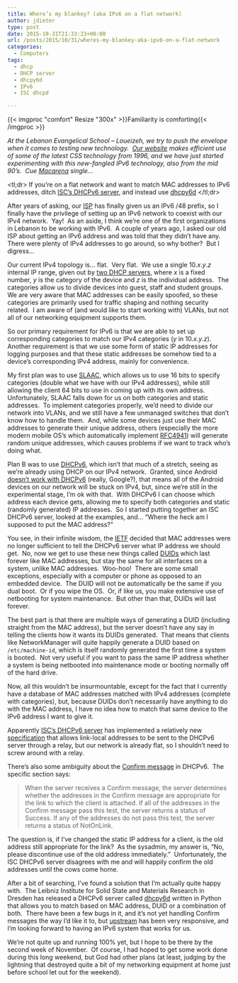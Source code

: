 ```yaml
---
title: Where’s my blankey? (aka IPv6 on a flat network)
author: jdieter
type: post
date: 2015-10-31T21:33:23+00:00
url: /posts/2015/10/31/wheres-my-blankey-aka-ipv6-on-a-flat-network
categories:
  - Computers
tags:
  - dhcp
  - DHCP server
  - dhcpy6d
  - IPv6
  - ISC dhcpd

---
```

{{< imgproc "comfort" Resize "300x" >}}Familiarity is comforting{{< /imgproc >}}

_At the Lebanon Evangelical School &#8211; Loueizeh, we try to push the envelope when it comes to testing new technology.  [Our website][2] makes efficient use of some of the latest CSS technology from 1996, and we have just started experimenting with this new-fangled IPv6 technology, also from the mid 90&#8217;s.  Cue [Macarena][3] single&#8230;_

&lt;tl;dr&gt;
If you&#8217;re on a flat network and want to match MAC addresses to IPv6 addresses, ditch [ISC&#8217;s DHCPv6 server][4], and instead use [dhcpy6d][5]
&lt;/tl;dr&gt;

After years of asking, our [ISP][6] has finally given us an IPv6 /48 prefix, so I finally have the privilege of setting up an IPv6 network to coexist with our IPv4 network.  Yay!  As an aside, I think we&#8217;re one of the first organizations in Lebanon to be working with IPv6.  A couple of years ago, I asked our old ISP about getting an IPv6 address and was told that they didn&#8217;t have any.  There were plenty of IPv4 addresses to go around, so why bother?  But I digress&#8230;

Our current IPv4 topology is&#8230; flat.  Very flat.  We use a single 10._x_._y_._z_ internal IP range, given out by [two DHCP servers][7], where _x_ is a fixed number, _y_ is the category of the device and _z_ is the individual address.  The categories allow us to divide devices into guest, staff and student groups.  We are very aware that MAC addresses can be easily spoofed, so these categories are primarily used for traffic shaping and nothing security related.  I am aware of (and would like to start working with) VLANs, but not all of our networking equipment supports them.

So our primary requirement for IPv6 is that we are able to set up corresponding categories to match our IPv4 categories (_y_ in 10._x_._y_._z_).  Another requirement is that we use some form of static IP addresses for logging purposes and that these static addresses be somehow tied to a device&#8217;s corresponding IPv4 address, mainly for convenience.

My first plan was to use [SLAAC][8], which allows us to use 16 bits to specify categories (double what we have with our IPv4 addresses), while still allowing the client 64 bits to use in coming up with its own address.  Unfortunately, SLAAC falls down for us on both categories and static addresses.  To implement categories properly, we&#8217;d need to divide our network into VLANs, and we still have a few unmanaged switches that don&#8217;t know how to handle them.  And, while some devices just use their MAC addresses to generate their unique address, others (especially the more modern mobile OS&#8217;s which automatically implement [RFC4941][9]) will generate random unique addresses, which causes problems if we want to track who&#8217;s doing what.

Plan B was to use [DHCPv6][10], which isn&#8217;t that much of a stretch, seeing as we&#8217;re already using DHCP on our IPv4 network.  Granted, since Android [doesn&#8217;t work with DHCPv6][11] (really, Google?), that means all of the Android devices on our network will be stuck on IPv4, but, since we&#8217;re still in the experimental stage, I&#8217;m ok with that.  With DHCPv6 I can choose which address each device gets, allowing me to specify both categories and static (randomly generated) IP addresses.  So I started putting together an ISC DHCPv6 server, looked at the examples, and&#8230; &#8220;Where the heck am I supposed to put the MAC address?&#8221;

You see, in their infinite wisdom, the [IETF][12] decided that MAC addresses were no longer sufficient to tell the DHCPv6 server what IP address we should get.  No, now we get to use these new things called [DUIDs][13] which last forever like MAC addresses, but stay the same for all interfaces on a system, unlike MAC addresses.  Woo-hoo!  There are some small exceptions, especially with a computer or phone as opposed to an embedded device.  The DUID will not be automatically be the same if you dual boot.  Or if you wipe the OS.  Or, if like us, you make extensive use of netbooting for system maintenance.  But other than that, DUIDs will last forever.

The best part is that there are multiple ways of generating a DUID (including straight from the MAC address), but the server doesn&#8217;t have any say in telling the clients how it wants its DUIDs generated.  That means that clients like NetworkManager will quite happily generate a DUID based on `/etc/machine-id`, which is itself randomly generated the first time a system is booted.  Not very useful if you want to pass the same IP address whether a system is being netbooted into maintenance mode or booting normally off of the hard drive.

Now, all this wouldn&#8217;t be insurmountable, except for the fact that I currently have a database of MAC addresses matched with IPv4 addresses (complete with categories), but, because DUIDs don&#8217;t necessarily have anything to do with the MAC address, I have no idea how to match that same device to the IPv6 address I want to give it.

Apparently [ISC&#8217;s DHCPv6 server][4] has implemented a relatively new [specification][14] that allows link-local addresses to be sent to the DHCPv6 server through a relay, but our network is already flat, so I shouldn&#8217;t need to screw around with a relay.

There&#8217;s also some ambiguity about the [Confirm message][15] in DHCPv6.  The specific section says:

> When the server receives a Confirm message, the server determines whether the addresses in the Confirm message are appropriate for the link to which the client is attached. If all of the addresses in the Confirm message pass this test, the server returns a status of Success. If any of the addresses do not pass this test, the server returns a status of NotOnLink.

The question is, if I&#8217;ve changed the static IP address for a client, is the old address still appropriate for the link?  As the sysadmin, my answer is, &#8220;No, please discontinue use of the old address immediately.&#8221;  Unfortunately, the ISC DHCPv6 server disagrees with me and will happily confirm the old addresses until the cows come home.

After a bit of searching, I&#8217;ve found a solution that I&#8217;m actually quite happy with.  The Leibniz Institute for Solid State and Materials Research in Dresden has released a DHCPv6 server called [dhcpy6d][5] written in Python that allows you to match based on MAC address, DUID or a combination of both.  There have been a few bugs in it, and it&#8217;s not yet handling Confirm messages the way I&#8217;d like it to, but [upstream][16] has been very responsive, and I&#8217;m looking forward to having an IPv6 system that works for us.

We&#8217;re not quite up and running 100% yet, but I hope to be there by the second week of November.  Of course, I had hoped to get some work done during this long weekend, but God had other plans (at least, judging by the lightning that destroyed quite a bit of my networking equipment at home just before school let out for the weekend).

 [2]: http://www.lesbg.com
 [3]: https://play.google.com/store/music/album?id=Bqtevkvi5dkmiusngpaqxv7ieyq&tid=song-Tmbbtdhu6vosbo3d4272zqymrhi
 [4]: https://www.isc.org/downloads/dhcp/
 [5]: https://dhcpy6d.ifw-dresden.de
 [6]: http://wise.net.lb
 [7]: /posts/2014/10/22/using-freeipa-as-a-backend-for-dhcp/
 [8]: https://en.wikipedia.org/wiki/IPv6#Stateless_address_autoconfiguration_.28SLAAC.29
 [9]: https://tools.ietf.org/html/rfc4941
 [10]: https://en.wikipedia.org/wiki/DHCPv6
 [11]: https://code.google.com/p/android/issues/detail?id=32621#c53
 [12]: https://en.wikipedia.org/wiki/Internet_Engineering_Task_Force
 [13]: https://en.wikipedia.org/wiki/DHCPv6#DHCP_Unique_Identifier
 [14]: https://tools.ietf.org/html/rfc6939
 [15]: https://tools.ietf.org/html/rfc3315#section-18.2.2
 [16]: https://github.com/HenriWahl/dhcpy6d
